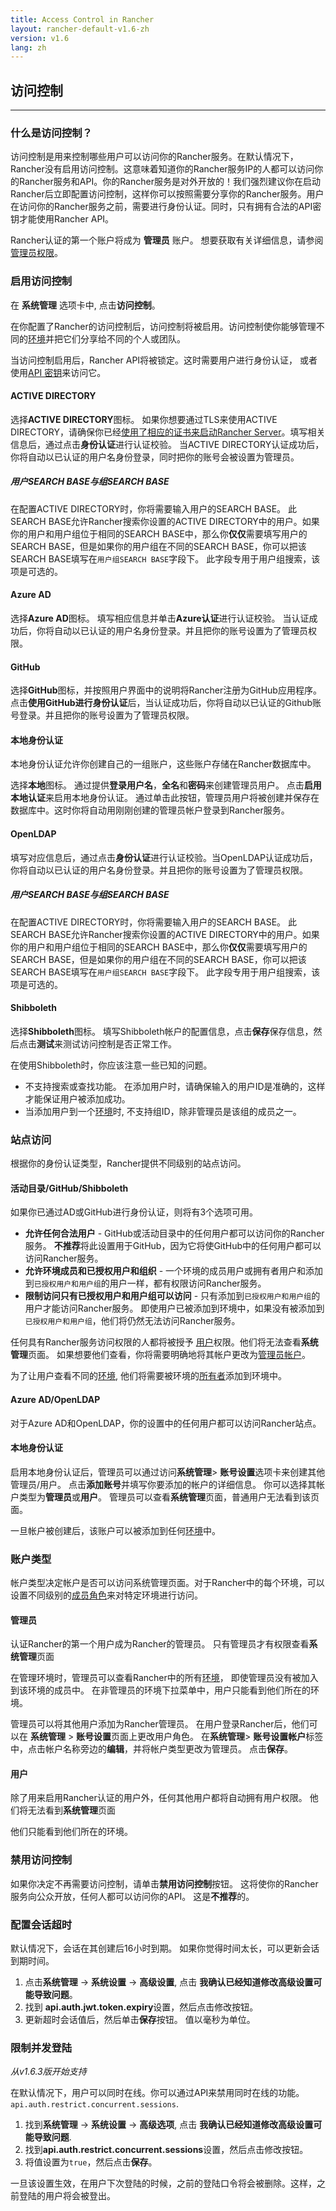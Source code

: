 ```yaml
---
title: Access Control in Rancher
layout: rancher-default-v1.6-zh
version: v1.6
lang: zh
---
```


## 访问控制
---

### 什么是访问控制？

访问控制是用来控制哪些用户可以访问你的Rancher服务。在默认情况下，Rancher没有启用访问控制。这意味着知道你的Rancher服务IP的人都可以访问你的Rancher服务和API。你的Rancher服务是对外开放的！我们强烈建议你在启动Rancher后立即配置访问控制，这样你可以按照需要分享你的Rancher服务。用户在访问你的Rancher服务之前，需要进行身份认证。同时，只有拥有合法的API密钥才能使用Rancher API。

Rancher认证的第一个账户将成为 **管理员** 账户。 想要获取有关详细信息，请参阅 [管理员权限]({{site.baseurl}}/rancher/{{page.version}}/{{page.lang}}/configuration/access-control/#管理员)。

### 启用访问控制

在 **系统管理** 选项卡中, 点击**访问控制**。

在你配置了Rancher的访问控制后，访问控制将被启用。访问控制使你能够管理不同的[环境]({{site.baseurl}}/rancher/{{page.version}}/{{page.lang}}/environments/)并把它们分享给不同的个人或团队。

当访问控制启用后，Rancher API将被锁定。这时需要用户进行身份认证， 或者使用[API 密钥]({{site.baseurl}}/rancher/{{page.version}}/{{page.lang}}/api/v2-beta/api-keys/)来访问它。

#### ACTIVE DIRECTORY

选择**ACTIVE DIRECTORY**图标。 如果你想要通过TLS来使用ACTIVE DIRECTORY，请确保你已经[使用了相应的证书来启动Rancher Server]({{site.baseurl}}/rancher/{{page.version}}/{{page.lang}}/installing-rancher/installing-server/#ldap)。填写相关信息后，通过点击**身份认证**进行认证校验。 当ACTIVE DIRECTORY认证成功后，你将自动以已认证的用户名身份登录，同时把你的账号会被设置为管理员。

##### 用户SEARCH BASE与组SEARCH BASE

在配置ACTIVE DIRECTORY时，你将需要输入用户的SEARCH BASE。 此SEARCH BASE允许Rancher搜索你设置的ACTIVE DIRECTORY中的用户。如果你的用户和用户组位于相同的SEARCH BASE中，那么你**仅仅**需要填写用户的SEARCH BASE，但是如果你的用户组在不同的SEARCH BASE，你可以把该SEARCH BASE填写在`用户组SEARCH BASE`字段下。 此字段专用于用户组搜索，该项是可选的。

#### Azure AD

选择**Azure AD**图标。 填写相应信息并单击**Azure认证**进行认证校验。 当认证成功后，你将自动以已认证的用户名身份登录。并且把你的账号设置为了管理员权限。

#### GitHub

选择**GitHub**图标，并按照用户界面中的说明将Rancher注册为GitHub应用程序。 点击**使用GitHub进行身份认证**后，当认证成功后，你将自动以已认证的Github账号登录。并且把你的账号设置为了管理员权限。

#### 本地身份认证

本地身份认证允许你创建自己的一组账户，这些账户存储在Rancher数据库中。

选择**本地**图标。 通过提供**登录用户名**，**全名**和**密码**来创建管理员用户。 点击**启用本地认证**来启用本地身份认证。 通过单击此按钮，管理员用户将被创建并保存在数据库中。这时你将自动用刚刚创建的管理员帐户登录到Rancher服务。

#### OpenLDAP

填写对应信息后，通过点击**身份认证**进行认证校验。当OpenLDAP认证成功后，你将自动以已认证的用户名身份登录。并且把你的账号设置为了管理员权限。

##### 用户SEARCH BASE与组SEARCH BASE

在配置ACTIVE DIRECTORY时，你将需要输入用户的SEARCH BASE。 此SEARCH BASE允许Rancher搜索你设置的ACTIVE DIRECTORY中的用户。如果你的用户和用户组位于相同的SEARCH BASE中，那么你**仅仅**需要填写用户的SEARCH BASE，但是如果你的用户组在不同的SEARCH BASE，你可以把该SEARCH BASE填写在`用户组SEARCH BASE`字段下。 此字段专用于用户组搜索，该项是可选的。

#### Shibboleth

选择**Shibboleth**图标。 填写Shibboleth帐户的配置信息，点击**保存**保存信息，然后点击**测试**来测试访问控制是否正常工作。

在使用Shibboleth时，你应该注意一些已知的问题。

* 不支持搜索或查找功能。 在添加用户时，请确保输入的用户ID是准确的，这样才能保证用户被添加成功。
* 当添加用户到一个[环境]({{site.baseurl}}/rancher/{{page.version}}/{{page.lang}}/environments/)时, 不支持组ID，除非管理员是该组的成员之一。

### 站点访问

根据你的身份认证类型，Rancher提供不同级别的站点访问。

#### 活动目录/GitHub/Shibboleth

如果你已通过AD或GitHub进行身份认证，则将有3个选项可用。

* **允许任何合法用户** - GitHub或活动目录中的任何用户都可以访问你的Rancher服务。 **不推荐**将此设置用于GitHub，因为它将使GitHub中的任何用户都可以访问Rancher服务。
* **允许环境成员和已授权用户和组织** - 一个环境的成员用户或拥有者用户和添加到`已授权用户和用户组`的用户一样，都有权限访问Rancher服务。
* **限制访问只有已授权用户和用户组可以访问** - 只有添加到`已授权用户和用户组`的用户才能访问Rancher服务。 即使用户已被添加到环境中，如果没有被添加到`已授权用户和用户组`，他们将仍然无法访问Rancher服务。

任何具有Rancher服务访问权限的人都将被授予 [用户]({{site.baseurl}}/rancher/{{page.version}}/{{page.lang}}/configuration/accounts/#users)权限。他们将无法查看**系统管理**页面。 如果想要他们查看，你将需要明确地将其帐户更改为[管理员帐户]({{site.baseurl}}/rancher/{{page.version}}/{{page.lang}}/configuration/accounts/#管理员)。

为了让用户查看不同的[环境]({{site.baseurl}}/rancher/{{page.version}}/{{page.lang}}/environments/), 他们将需要被环境的[所有者]({{site.baseurl}}/rancher/{{page.version}}/{{page.lang}}/environments/#所有者)添加到环境中。


#### Azure AD/OpenLDAP

对于Azure AD和OpenLDAP，你的设置中的任何用户都可以访问Rancher站点。

#### 本地身份认证

启用本地身份认证后，管理员可以通过访问**系统管理**> **账号设置**选项卡来创建其他管理员/用户。 点击**添加账号**并填写你要添加的帐户的详细信息。 你可以选择其帐户类型为**管理员**或**用户**。 管理员可以查看**系统管理**页面，普通用户无法看到该页面。

一旦帐户被创建后，该账户可以被添加到任何[环境]({{site.baseurl}}/rancher/{{page.version}}/{{page.lang}}/environments/)中。

### 账户类型

帐户类型决定帐户是否可以访问系统管理页面。对于Rancher中的每个环境，可以设置不同级别的[成员角色]({{site.baseurl}}/rancher/{{page.version}}/{{page.lang}}/environments/#成员角色)来对特定环境进行访问。

#### 管理员

认证Rancher的第一个用户成为Rancher的管理员。 只有管理员才有权限查看**系统管理**页面

在管理环境时，管理员可以查看Rancher中的所有[环境]({{site.baseurl}}/rancher/{{page.version}}/{{page.lang}}/environments/)， 即使管理员没有被加入到该环境的成员中。 在非管理员的环境下拉菜单中，用户只能看到他们所在的环境。

管理员可以将其他用户添加为Rancher管理员。 在用户登录Rancher后，他们可以在 **系统管理** > **账号设置**页面上更改用户角色。 在**系统管理**> **账号设置帐户**标签中，点击帐户名称旁边的**编辑**，并将帐户类型更改为管理员。 点击**保存**。

#### 用户

除了用来启用Rancher认证的用户外，任何其他用户都将自动拥有用户权限。 他们将无法看到**系统管理**页面

他们只能看到他们所在的环境。

### 禁用访问控制

如果你决定不再需要访问控制，请单击**禁用访问控制**按钮。 这将使你的Rancher服务向公众开放，任何人都可以访问你的API。 这是**不推荐**的。

### 配置会话超时

默认情况下，会话在其创建后16小时到期。 如果你觉得时间太长，可以更新会话到期时间。

1. 点击**系统管理** -> **系统设置** -> **高级设置**, 点击 **我确认已经知道修改高级设置可能导致问题**。
2. 找到 **api.auth.jwt.token.expiry**设置，然后点击修改按钮。
3. 更新超时会话值后，然后单击**保存**按钮。 值以毫秒为单位。

### 限制并发登陆

_从v1.6.3版开始支持_

在默认情况下，用户可以同时在线。你可以通过API来禁用同时在线的功能。
`api.auth.restrict.concurrent.sessions`.

1. 找到**系统管理** -> **系统设置** -> **高级选项**, 点击 **我确认已经知道修改高级设置可能导致问题**.
2. 找到**api.auth.restrict.concurrent.sessions**设置，然后点击修改按钮。
3. 将值设置为`true`，然后点击**保存**。

一旦该设置生效，在用户下次登陆的时候，之前的登陆口令将会被删除。这样，之前登陆的用户将会被登出。
